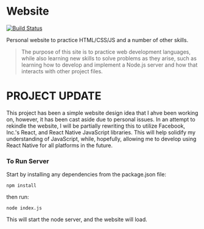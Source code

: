 # Website
[![Build Status](https://travis-ci.com/scotch115/Website.svg?branch=master)](https://travis-ci.com/scotch115/Website)

Personal website to practice HTML/CSS/JS and a number of other skills.

 
>The purpose of this site is to practice web development languages, while also 
>learning new skills to solve problems as they arise, such as learning how to 
>develop and implement a Node.js server and how that interacts with other project
>files.




# PROJECT UPDATE
This project has been a simple website design idea that I ahve been working on, however, it has been cast aside due to personal issues. In an attempt to rekindle the website, I will be partially rewriting this to utilize Facebook, Inc.'s React, and React Native JavaScript libraries. This will help solidify my understanding of JavaScript, while, hopefully, allowing me to develop using React Native for all platforms in the future.


### To Run Server
Start by installing any dependencies from the package.json file:
```
npm install
```
then run:
```
node index.js
```

This will start the node server, and the website will load.